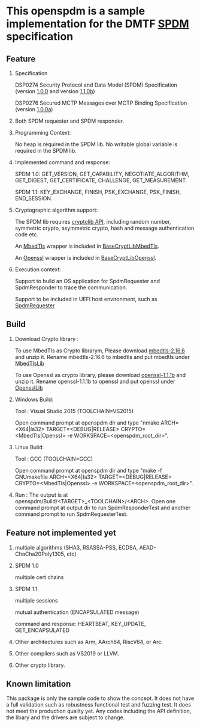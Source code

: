 # This openspdm is a sample implementation for the DMTF [SPDM](https://www.dmtf.org/standards/pmci) specification

## Feature

1) Specification

   DSP0274	Security Protocol and Data Model (SPDM) Specification (version [1.0.0](https://www.dmtf.org/sites/default/files/standards/documents/DSP0274_1.0.0.pdf) and version [1.1.0b](https://www.dmtf.org/sites/default/files/standards/documents/DSP0274_1.1.0b.pdf))

   DSP0276	Secured MCTP Messages over MCTP Binding Specification (version [1.0.0a](https://www.dmtf.org/sites/default/files/standards/documents/DSP0276_1.0.0a.pdf))

2) Both SPDM requester and SPDM responder.

3) Programming Context:

   No heap is required in the SPDM lib.
   No writable global variable is required in the SPDM lib. 

4) Implemented command and response: 

   SPDM 1.0: GET_VERSION, GET_CAPABILITY, NEGOTIATE_ALGORITHM, GET_DIGEST, GET_CERTIFICATE, CHALLENGE, GET_MEASUREMENT.

   SPDM 1.1: KEY_EXCHANGE, FINISH, PSK_EXCHANGE, PSK_FINISH, END_SESSION.

5) Cryptographic algorithm support:

   The SPDM lib requires [cryptolib API](https://github.com/jyao1/openspdm/blob/master/Include/Hal/Library/BaseCryptLib.h), including random number, symmetric crypto, asymmetric crypto, hash and message authentication code etc.

   An [MbedTls](https://tls.mbed.org/) wrapper is included in [BaseCryptLibMbedTls](https://github.com/jyao1/openspdm/tree/master/OsStub/BaseCryptLibMbedTls).

   An [Openssl](https://www.openssl.org/) wrapper is included in [BaseCryptLibOpenssl](https://github.com/jyao1/openspdm/tree/master/OsStub/BaseCryptLibOpenssl).

6) Execution context:

   Support to build an OS application for SpdmRequester and SpdmResponder to trace the communication.

   Support to be included in UEFI host environment, such as [SpdmRequester](https://github.com/jyao1/edk2/tree/DeviceSecurity/DeviceSecurityPkg)

## Build

1) Download Crypto library :

   To use MbedTls as Crypto librarym, Please download [mbedtls-2.16.6](https://tls.mbed.org/download/start/mbedtls-2.16.6-apache.tgz) and unzip it.
   Rename mbedtls-2.16.6 to mbedtls and put mbedtls under [MbedTlsLib](https://github.com/jyao1/openspdm/tree/master/OsStub/MbedTlsLib)

   To use Openssl as crypto library, please download [openssl-1.1.1b](https://www.openssl.org/source/openssl-1.1.1b.tar.gz) and unzip it.
   Rename openssl-1.1.1b to openssl and put openssl under [OpensslLib](https://github.com/jyao1/openspdm/tree/master/OsStub/OpensslLib)

2) Windows Build:

   Tool : Visual Studio 2015 (TOOLCHAIN=VS2015)

   Open command prompt at openspdm dir and type "nmake ARCH=<X64|Ia32> TARGET=<DEBUG|RELEASE> CRYPTO=<MbedTls|Openssl> -e WORKSPACE=<openspdm_root_dir>".

3) Linux Build:

   Tool : GCC (TOOLCHAIN=GCC)

   Open command prompt at openspdm dir and type "make -f GNUmakefile ARCH=<X64|Ia32> TARGET=<DEBUG|RELEASE> CRYPTO=<MbedTls|Openssl> -e WORKSPACE=<openspdm_root_dir>".

4) Run :
   The output is at openspdm/Build/\<TARGET>_\<TOOLCHAIN>/\<ARCH>.
   Open one command prompt at output dir to run SpdmResponderTest and another command prompt to run SpdmRequesterTest.

## Feature not implemented yet

1) multiple algorithms (SHA3, RSASSA-PSS, ECDSA, AEAD-ChaCha20Poly1305, etc)

2) SPDM 1.0

   multiple cert chains

3) SPDM 1.1

   multiple sessions

   mutual authentication (ENCAPSULATED message)

   command and response: HEARTBEAT, KEY_UPDATE, GET_ENCAPSULATED

4) Other architectures such as Arm, AArch64, RiscV64, or Arc.

5) Other compilers such as VS2019 or LLVM.

6) Other crypto library.

## Known limitation
This package is only the sample code to show the concept.
It does not have a full validation such as robustness functional test and fuzzing test. It does not meet the production quality yet.
Any codes including the API definition, the libary and the drivers are subject to change.

